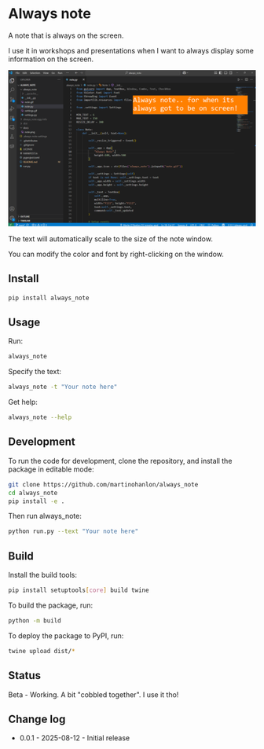 # Always note

A note that is always on the screen.

I use it in workshops and presentations when I want to always display some information on the screen.

![Always note](https://raw.githubusercontent.com/martinohanlon/always_note/refs/heads/main/docs/note.png)

The text will automatically scale to the size of the note window.

You can modify the color and font by right-clicking on the window.

## Install

```bash
pip install always_note
```

## Usage

Run:

```bash
always_note
```

Specify the text:

```bash
always_note -t "Your note here"
```

Get help:

```bash
always_note --help
```

## Development

To run the code for development, clone the repository, and install the package in editable mode:

```bash
git clone https://github.com/martinohanlon/always_note
cd always_note
pip install -e .
```

Then run always_note:

```bash
python run.py --text "Your note here"
```

## Build

Install the build tools:

```bash
pip install setuptools[core] build twine
```

To build the package, run:

```bash
python -m build
```

To deploy the package to PyPI, run:

```bash
twine upload dist/*
```

## Status

Beta - Working. A bit "cobbled together". I use it tho!

## Change log

- 0.0.1 - 2025-08-12 - Initial release
